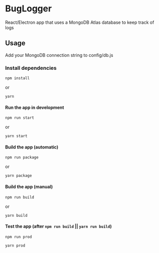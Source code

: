 # BugLogger

React/Electron app that uses a MongoDB Atlas database to keep track of logs

## Usage

Add your MongoDB connection string to config/db.js


### Install dependencies

```
npm install
```

or

```
yarn
```


#### Run the app in development

```
npm run start
```

or

```
yarn start
```

#### Build the app (automatic)

```
npm run package
```

or

```
yarn package
```

#### Build the app (manual)

```
npm run build
```

or

```
yarn build
```

#### Test the app (after `npm run build` || `yarn run build`)

```
npm run prod
```

```
yarn prod
```
